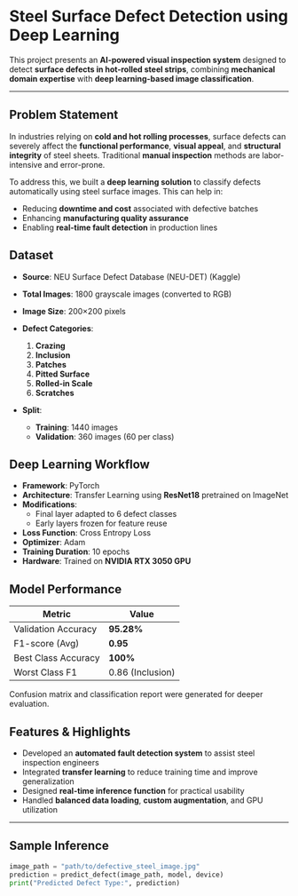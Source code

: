# Steel Surface Defect Detection using Deep Learning

This project presents an **AI-powered visual inspection system** designed to detect **surface defects in hot-rolled steel strips**, combining **mechanical domain expertise** with **deep learning-based image classification**.

---

## Problem Statement

In industries relying on **cold and hot rolling processes**, surface defects can severely affect the **functional performance**, **visual appeal**, and **structural integrity** of steel sheets. Traditional **manual inspection** methods are labor-intensive and error-prone.

To address this, we built a **deep learning solution** to classify defects automatically using steel surface images. This can help in:

- Reducing **downtime and cost** associated with defective batches  
- Enhancing **manufacturing quality assurance**  
- Enabling **real-time fault detection** in production lines

## Dataset

- **Source**: NEU Surface Defect Database (NEU-DET) (Kaggle)
- **Total Images**: 1800 grayscale images (converted to RGB)
- **Image Size**: 200×200 pixels
- **Defect Categories**:
  1. **Crazing**
  2. **Inclusion**
  3. **Patches**
  4. **Pitted Surface**
  5. **Rolled-in Scale**
  6. **Scratches**

- **Split**:
  - **Training**: 1440 images  
  - **Validation**: 360 images (60 per class)

## Deep Learning Workflow

- **Framework**: PyTorch  
- **Architecture**: Transfer Learning using **ResNet18** pretrained on ImageNet  
- **Modifications**:
  - Final layer adapted to 6 defect classes  
  - Early layers frozen for feature reuse  
- **Loss Function**: Cross Entropy Loss  
- **Optimizer**: Adam  
- **Training Duration**: 10 epochs  
- **Hardware**: Trained on **NVIDIA RTX 3050 GPU**


## Model Performance

| Metric              | Value        |
|---------------------|--------------|
| Validation Accuracy | **95.28%**   |
| F1-score (Avg)      | **0.95**     |
| Best Class Accuracy | **100%**     |
| Worst Class F1      | 0.86 (Inclusion) |

Confusion matrix and classification report were generated for deeper evaluation.


## Features & Highlights

- Developed an **automated fault detection system** to assist steel inspection engineers  
- Integrated **transfer learning** to reduce training time and improve generalization  
- Designed **real-time inference function** for practical usability  
- Handled **balanced data loading**, **custom augmentation**, and GPU utilization

---

## Sample Inference

```python
image_path = "path/to/defective_steel_image.jpg"
prediction = predict_defect(image_path, model, device)
print("Predicted Defect Type:", prediction)
